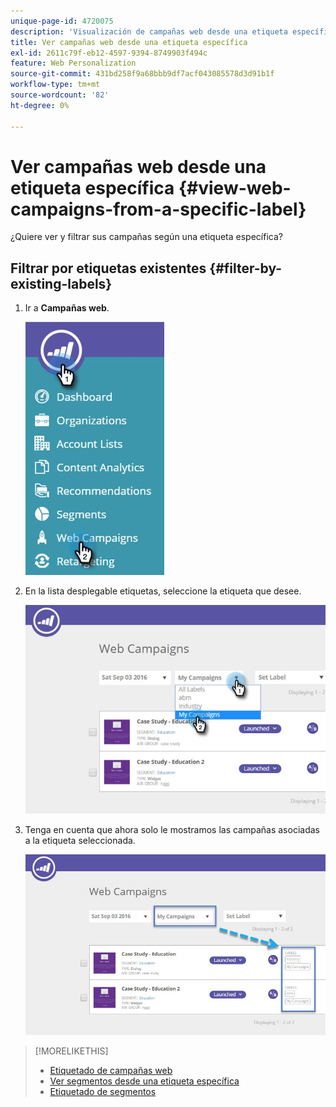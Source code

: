 ```yaml
---
unique-page-id: 4720075
description: 'Visualización de campañas web desde una etiqueta específica: documentos de Marketo, documentación del producto'
title: Ver campañas web desde una etiqueta específica
exl-id: 2611c79f-eb12-4597-9394-8749903f494c
feature: Web Personalization
source-git-commit: 431bd258f9a68bbb9df7acf043085578d3d91b1f
workflow-type: tm+mt
source-wordcount: '82'
ht-degree: 0%

---
```


# Ver campañas web desde una etiqueta específica {#view-web-campaigns-from-a-specific-label}

¿Quiere ver y filtrar sus campañas según una etiqueta específica?

## Filtrar por etiquetas existentes {#filter-by-existing-labels}

1. Ir a **Campañas web**.

   ![](assets/web-campaigns-hand-4.jpg)

1. En la lista desplegable etiquetas, seleccione la etiqueta que desee.

   ![](assets/web-campaigns-my-campaigns-dropdown-1.jpg)

1. Tenga en cuenta que ahora solo le mostramos las campañas asociadas a la etiqueta seleccionada.

   ![](assets/web-campaigns-label-showing-1.jpg)

>[!MORELIKETHIS]
>
>* [Etiquetado de campañas web](/help/marketo/product-docs/web-personalization/working-with-web-campaigns/label-your-web-campaigns.md)
>* [Ver segmentos desde una etiqueta específica](/help/marketo/product-docs/web-personalization/using-web-segments/view-segments-from-a-specific-label.md)
>* [Etiquetado de segmentos](/help/marketo/product-docs/web-personalization/using-web-segments/label-your-segment.md)
